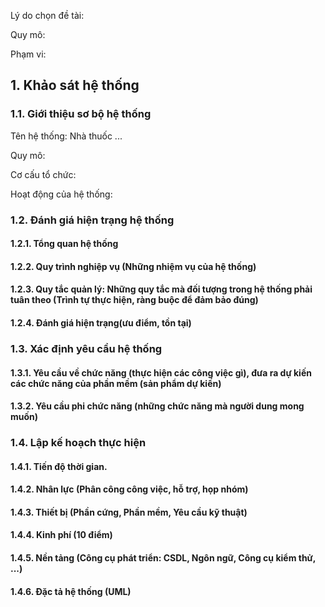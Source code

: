 Lý do chọn đề tài:

Quy mô:

Phạm vi:

## 1. Khảo sát hệ thống

### 1.1. Giới thiệu sơ bộ hệ thống

Tên hệ thống: Nhà thuốc ...

Quy mô: 

Cơ cấu tổ chức: 

Hoạt động của hệ thống:

### 1.2. Đánh giá hiện trạng hệ thống

#### 1.2.1. Tổng quan hệ thống

#### 1.2.2. Quy trình nghiệp vụ (Những nhiệm vụ của hệ thống)

#### 1.2.3. Quy tắc quản lý: Những quy tắc mà đối tượng trong hệ thống phải tuân theo (Trình tự thực hiện, ràng buộc để đảm bảo đúng)

#### 1.2.4. Đánh giá hiện trạng(ưu điểm, tồn tại)

### 1.3. Xác định yêu cầu hệ thống

#### 1.3.1. Yêu cầu về chức năng (thực hiện các công việc gì), đưa ra dự kiến các chức năng của phần mềm (sản phẩm dự kiến)

#### 1.3.2. Yêu cầu phi chức năng (những chức năng mà người dung mong muốn)

### 1.4. Lập kế hoạch thực hiện

#### 1.4.1. Tiến độ thời gian.

#### 1.4.2. Nhân lực (Phân công công việc, hỗ trợ, họp nhóm)

#### 1.4.3. Thiết bị (Phần cứng, Phần mềm, Yêu cầu kỹ thuật)

#### 1.4.4. Kinh phí (10 điểm)

#### 1.4.5. Nền tảng (Công cụ phát triển: CSDL, Ngôn ngữ, Công cụ kiểm thử, ...)

#### 1.4.6. Đặc tả hệ thống (UML)